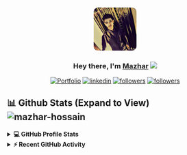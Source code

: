 <p align="center">
    <a href="#"><img width="20%" height="auto" style="border-radius: 10%" src="static/avatar.png" height="175px"/></a>
</p>
<h3 align="center">Hey there, I'm <a href="https://mazhar004.000webhostapp.com/">Mazhar</a> <img src="https://media.giphy.com/media/hvRJCLFzcasrR4ia7z/giphy.gif" width="28"></h3>
<p align="center">
    <a href="https://mazhar004.000webhostapp.com/"><img target="_blank" alt="Portfolio" title="Portfolio" src="https://img.shields.io/badge/-Portfolio-000000?style=for-the-badge&logo=koding&logoColor=Green"/></a>
    <a href="https://www.linkedin.com/in/mazhar004"><img target="_blank" alt="linkedin" title="Find me on Linkedin" src="https://img.shields.io/badge/LinkedIn-0077B5?style=for-the-badge&logo=linkedin&logoColor=white"/></a> 
    <a href="https://github.com/mazhar004"><img target="_blank" alt="followers" title="Find me on Github" src="https://img.shields.io/badge/GitHub-100000?style=for-the-badge&logo=github&logoColor=white"/></a>
    <a href="mailto:princemazhar.mp@gmail.com"><img target="_blank" alt="followers" title="Find me on Gmail" src="https://img.shields.io/badge/Gmail-D14836?style=for-the-badge&logo=gmail&logoColor=white"/></a>
</p>

## 📊 Github Stats (Expand to View) <img src="https://komarev.com/ghpvc/?username=mazhar004&label=Profile%20views&color=0e75b6&style=flat-square" alt="mazhar-hossain"/>
<details>
    <summary><b>💻 GitHub Profile Stats</b></summary>
    <br/>
    <p align="center"><img src="https://github-readme-streak-stats.herokuapp.com/?user=mazhar004&theme=algolia" alt="Mazhar github stat"  /></p>
    <p align="center">
        <a href="https://github.com/mazhar004"><img alt="Mazhar's Github Stats" src="https://github-readme-stats.vercel.app/api?username=mazhar004&show_icons=true&count_private=true&theme=algolia" height="192px"/></a>
        <br/>
        &nbsp;
        <img src="https://github-readme-stats.vercel.app/api/top-langs?username=mazhar004&show_icons=true&locale=en&layout=compact&theme=algolia" alt="candida18" height="192px"/>
    </p>
</details>
<details>
    <summary><b>⚡ Recent GitHub Activity</b></summary>
    <br/>
    <a href="https://github.com/mazhar004"><img alt="Mazhar's Activity Graph" src="https://activity-graph.herokuapp.com/graph?username=Mazhar004&custom_title=Mazhar's%20%20Contribution%20Graph&theme=react-dark" /></a>
    <br/>
</details>
